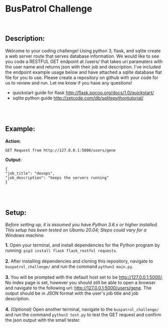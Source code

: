 # BusPatrol Challenge
<br>

## Description:
Welcome to your coding challenge! Using python 3, flask, and sqlite create a web server route that serves database information. We would like to see you code a RESTFUL GET endpoint at /users/<name> that takes uri paramaters with the user name and returns json with their job and description. I've included the endpoint example usage below and have attached a sqlite database flat file for you to use. Please create a repository on github with your code for us to review and run. Let me know if you have any questions!

* quickstart guide for flask http://flask.pocoo.org/docs/1.0/quickstart/
* sqlite python guide http://zetcode.com/db/sqlitepythontutorial/
<br>
<br>

## Example:

**Action:**
```
GET Request from http://127.0.0.1:5000/users/gene
```

**Output:**
```
{
"job_title": "devops",
"job_description": "keeps the servers running"
}
```
<br>
<br>

## Setup:
*Before setting up, it is assumed you have Python 3.6.x or higher installed. This setup has been tested on Ubuntu 20.04; Steps could vary for a Windows machine.*
<br>

**1.** Open your terminal, and install dependencies for the Python program by running: `pip3 install flask flask_restful requests`. <br><br>
**2.** After installing dependencies and cloning this repository, navigate to `buspatrol_challenge/` and run the command `python3 main.py`. <br><br>
**3.** You will be prompted with the default host set to be http://127.0.0.1:5000/. No index page is set, however you should still be able to open a browser and navigate to the following url: http://127.0.0.1:5000/users/gene. The output should be in JSON format with the user's job title and job description. <br><br>
**4.** *(Optional)* Open another terminal, navigate to the `buspatrol_challenge/` and run the command `python3 test.py` to test the GET request and confirm the json output with the small tester. <br><br>


